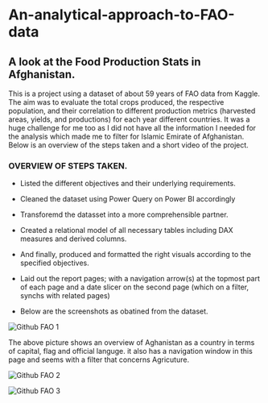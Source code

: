 # An-analytical-approach-to-FAO-data


## A look at the Food Production Stats in Afghanistan.


This is a project using a dataset of about 59 years of FAO data from Kaggle. The aim was to evaluate the total crops produced, the respective population, and their correlation to different production metrics (harvested areas, yields, and productions) for each year different countries. It was a huge challenge for me too as I did not have all the information I needed for the analysis which made me to filter for Islamic Emirate of Afghanistan. Below is an overview of the steps taken and a short video of the project.


### OVERVIEW OF STEPS TAKEN.
- Listed the different objectives and their underlying requirements.

- Cleaned the dataset using Power Query on Power BI accordingly
 
- Transforemd the datasset into a more comprehensible partner.

- Created a relational model of all necessary tables including DAX measures and derived columns.

- And finally, produced and formatted the right visuals according to the specified objectives.

- Laid out the report pages; with a navigation arrow(s) at the topmost part of each page and a date slicer on the second page (which on a filter, synchs with related  pages)

- Below are the screenshots as obatined from the dataset.




![Github FAO 1](https://user-images.githubusercontent.com/112668327/201503454-557cf5fc-52bc-418e-a7ee-357ff2c1e96a.png)




The above picture shows an overview of Aghanistan as a country in terms of capital, flag and official languge. it also has a navigation window in this page and seems with a filter that concerns Agricuture.




![Github FAO 2](https://user-images.githubusercontent.com/112668327/201503475-8c509da1-975b-4c02-a22e-29e795bb595d.png)



![Github FAO 3](https://user-images.githubusercontent.com/112668327/201503570-002c121c-e0b3-4712-8dea-2b4a92126c12.png)


